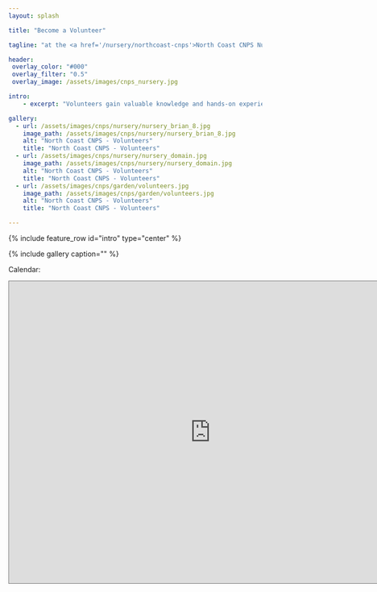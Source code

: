 ```yaml
---
layout: splash

title: "Become a Volunteer"

tagline: "at the <a href='/nursery/northcoast-cnps'>North Coast CNPS Nursery</a>" #Note: excerpt is printed twice unless tagline is specified

header:
 overlay_color: "#000"
 overlay_filter: "0.5"
 overlay_image: /assets/images/cnps_nursery.jpg

intro: 
    - excerpt: "Volunteers gain valuable knowledge and hands-on experience in native plant propagation and cultivation. Join a community of native plant enthusiasts and planet warriors. Weekly Drop-In hours are Wednesday, Friday, Sunday 10a - 1p. New volunteers please RSVP at northcoastcnps@gmail.com . No experience necessary. All training and tools provided."

gallery:
  - url: /assets/images/cnps/nursery/nursery_brian_8.jpg
    image_path: /assets/images/cnps/nursery/nursery_brian_8.jpg
    alt: "North Coast CNPS - Volunteers"
    title: "North Coast CNPS - Volunteers"
  - url: /assets/images/cnps/nursery/nursery_domain.jpg
    image_path: /assets/images/cnps/nursery/nursery_domain.jpg
    alt: "North Coast CNPS - Volunteers"
    title: "North Coast CNPS - Volunteers"
  - url: /assets/images/cnps/garden/volunteers.jpg
    image_path: /assets/images/cnps/garden/volunteers.jpg
    alt: "North Coast CNPS - Volunteers"
    title: "North Coast CNPS - Volunteers"

---
```

{% include feature_row id="intro" type="center" %}

{% include gallery caption="" %}

Calendar:
<iframe src="https://calendar.google.com/calendar/embed?height=600&wkst=1&bgcolor=%23ffffff&ctz=America%2FLos_Angeles&showTitle=0&showNav=1&showDate=1&showPrint=0&showTabs=0&showCalendars=0&mode=MONTH&src=bm9ydGhjb2FzdGNucHNAZ21haWwuY29t&color=%23039BE5" style="border:solid 1px #777" width="800" height="600" frameborder="0" scrolling="no"></iframe>

